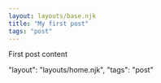 ```yaml
---
layout: layouts/base.njk
title: "My first post"
tags: "post"
---
```


First post content

"layout": "layouts/home.njk",
  "tags": "post"
